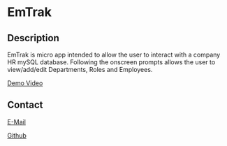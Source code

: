 # EmTrak

  ## Description
          
  EmTrak is micro app intended to allow the user to interact with a company HR mySQL database.  Following the onscreen prompts allows the user to view/add/edit Departments, Roles and Employees.

  [Demo Video](https://drive.google.com/file/d/1s8x-YeHW802bj6_uehy8SQeIy-_3X2AW/view)

  ## Contact

  [E-Mail](mailto:graves.eric@gmail.com)

  [Github](https://github.com/Hezakai)
